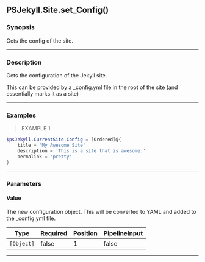 PSJekyll.Site.set_Config()
--------------------------

### Synopsis
Gets the config of the site.

---

### Description

Gets the configuration of the Jekyll site.  

This can be provided by a _config.yml file in the root of the site (and essentially marks it as a site)

---

### Examples
> EXAMPLE 1

```PowerShell
$psJekyll.CurrentSite.Config = [Ordered]@{
    title = 'My Awesome Site'
    description = 'This is a site that is awesome.'
    permalink = 'pretty'
}
```

---

### Parameters
#### **Value**
The new configuration object.
This will be converted to YAML and added to the _config.yml file.

|Type      |Required|Position|PipelineInput|
|----------|--------|--------|-------------|
|`[Object]`|false   |1       |false        |

---
